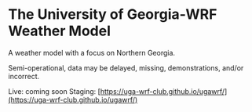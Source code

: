 # The University of Georgia-WRF Weather Model

A weather model with a focus on Northern Georgia.

Semi-operational, data may be delayed, missing, demonstrations, and/or incorrect.

Live: coming soon
Staging: [https://uga-wrf-club.github.io/ugawrf/](https://uga-wrf-club.github.io/ugawrf/)

